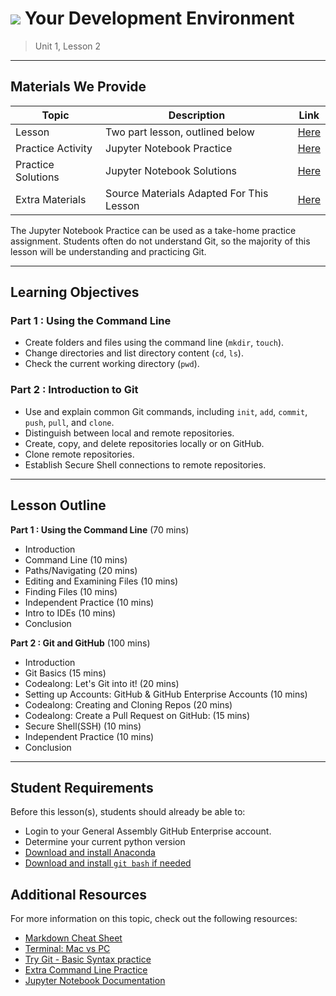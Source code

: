 # ![](https://ga-dash.s3.amazonaws.com/production/assets/logo-9f88ae6c9c3871690e33280fcf557f33.png) Your Development Environment

> Unit 1, Lesson 2

---

## Materials We Provide

| Topic | Description | Link |
| --- | --- | --- |
| Lesson | Two part lesson, outlined below | [Here](Your-Development-Environment.ipynb) |
| Practice Activity | Jupyter Notebook Practice | [Here](./practice/ipynb_practice1.ipynb) |
| Practice Solutions | Jupyter Notebook Solutions | [Here](./practice/solution-code/ipynb_practice1-solution.ipynb) |
| Extra Materials | Source Materials Adapted For This Lesson | [Here](./extra-materials/originals/) |

The Jupyter Notebook Practice can be used as a take-home practice assignment. Students often do not understand Git, so the majority of this lesson will be understanding and practicing Git.

---

## Learning Objectives

### Part 1 : Using the Command Line

- Create folders and files using the command line (`mkdir`, `touch`).
- Change directories and list directory content (`cd`, `ls`).
- Check the current working directory (`pwd`).

### Part 2 : Introduction to Git

- Use and explain common Git commands, including `init`, `add`, `commit`, `push`, `pull`, and `clone`.
- Distinguish between local and remote repositories.
- Create, copy, and delete repositories locally or on GitHub.
- Clone remote repositories.
- Establish Secure Shell connections to remote repositories.

----

## Lesson Outline

**Part 1 : Using the Command Line** (70 mins)
- Introduction
- Command Line (10 mins)
- Paths/Navigating (20 mins)
- Editing and Examining Files (10 mins)
- Finding Files (10 mins)
- Independent Practice (10 mins)
- Intro to IDEs (10 mins)
- Conclusion

**Part 2 : Git and GitHub** (100 mins)
- Introduction
- Git Basics (15 mins)
- Codealong: Let's Git into it! (20 mins)
- Setting up Accounts: GitHub & GitHub Enterprise Accounts (10 mins)
- Codealong: Creating and Cloning Repos (20 mins)
- Codealong: Create a Pull Request on GitHub: (15 mins)
- Secure Shell(SSH) (10 mins)
- Independent Practice (10 mins)
- Conclusion

---

## Student Requirements

Before this lesson(s), students should already be able to:
- Login to your General Assembly GitHub Enterprise account.
- Determine your current python version
- [Download and install Anaconda](https://www.continuum.io/downloads)
- [Download and install `git bash` if needed](https://git-for-windows.github.io)

## Additional Resources

For more information on this topic, check out the following resources:

- [Markdown Cheat Sheet](https://github.com/adam-p/markdown-here/wiki/Markdown-Here-Cheatsheet)
- [Terminal: Mac vs PC](https://stackoverflow.com/questions/28487128/what-program-in-windows-is-equivalent-to-oss-terminal)
- [Try Git - Basic Syntax practice](https://try.github.io/levels/1/challenges/1)
- [Extra Command Line Practice](http://generalassembly.github.io/prework/cl/)
- [Jupyter Notebook Documentation](https://jupyter-notebook-beginner-guide.readthedocs.io/en/latest/)
